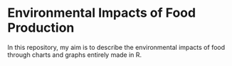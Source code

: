 # Environmental Impacts of Food Production 
In this repository, my aim is to describe the environmental impacts of food through charts and graphs entirely made in R. 
